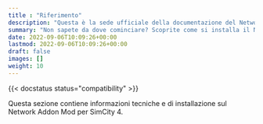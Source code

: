```yaml
---
title : "Riferimento"
description: "Questa è la sede ufficiale della documentazione del Network Addon Mod."
summary: "Non sapete da dove cominciare? Scoprite come si installa il Network Addon Mod, le domande più frequenti, la sua storia e le persone che lo hanno realizzato."
date: 2022-09-06T10:09:26+00:00
lastmod: 2022-09-06T10:09:26+00:00
draft: false
images: []
weight: 10
---
```


{{< docstatus status="compatibility" >}}

Questa sezione contiene informazioni tecniche e di installazione sul Network Addon Mod per SimCity 4.